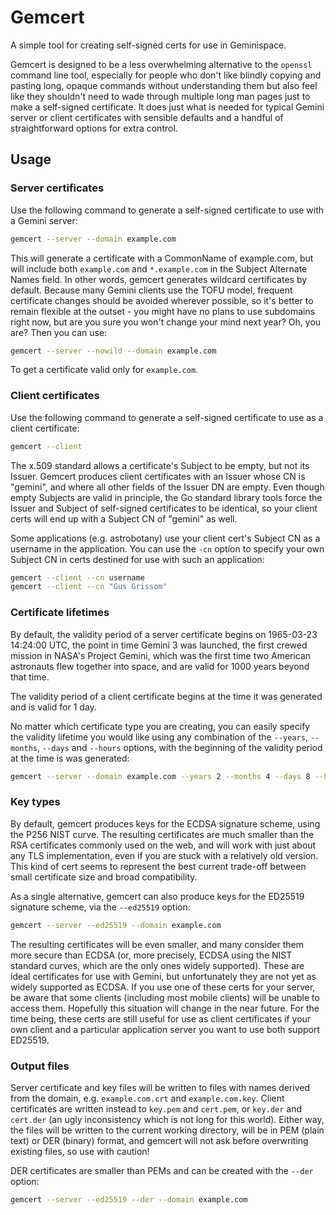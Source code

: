 # Gemcert

A simple tool for creating self-signed certs for use in Geminispace.

Gemcert is designed to be a less overwhelming alternative to the `openssl`
command line tool, especially for people who don't like blindly copying and
pasting long, opaque commands without understanding them but also feel like they
shouldn't need to wade through multiple long man pages just to make a
self-signed certificate.  It does just what is needed for typical Gemini server
or client certificates with sensible defaults and a handful of straightforward
options for extra control.

## Usage

### Server certificates

Use the following command to generate a self-signed certificate to use with a
Gemini server:

```sh
gemcert --server --domain example.com
```

This will generate a certificate with a CommonName of example.com, but will
include both `example.com` and `*.example.com` in the Subject Alternate Names
field.  In other words, gemcert generates wildcard certificates by default.
Because many Gemini clients use the TOFU model, frequent certificate changes
should be avoided wherever possible, so it's better to remain flexible at the
outset - you might have no plans to use subdomains right now, but are you sure
you won't change your mind next year?  Oh, you are?  Then you can use:

```sh
gemcert --server --nowild --domain example.com
```

To get a certificate valid only for `example.com`.

### Client certificates

Use the following command to generate a self-signed certificate to use as a
client certificate:

```sh
gemcert --client
```

The x.509 standard allows a certificate's Subject to be empty, but not its
Issuer.  Gemcert produces client certificates with an Issuer whose CN is
"gemini", and where all other fields of the Issuer DN are empty.  Even though
empty Subjects are valid in principle, the Go standard library tools force
the Issuer and Subject of self-signed certificates to be identical, so your
client certs will end up with a Subject CN of "gemini" as well.

Some applications (e.g. astrobotany) use your client cert's Subject CN as a
username in the application.  You can use the `-cn` option to specify your
own Subject CN in certs destined for use with such an application:

```sh
gemcert --client --cn username
gemcert --client --cn "Gus Grissom"
```

### Certificate lifetimes

By default, the validity period of a server certificate begins on
1965-03-23 14:24:00 UTC, the point in time Gemini 3 was launched, the first
crewed mission in NASA's Project Gemini, which was the first time two American
astronauts flew together into space, and are valid for 1000 years beyond that
time.

The validity period of a client certificate begins at the time it was generated
and is valid for 1 day.

No matter which certificate type you are creating, you can easily specify the
validity lifetime you would like using any combination of the `--years`,
`--months`, `--days` and `--hours` options, with the beginning of the validity
period at the time is was generated:

```sh
gemcert --server --domain example.com --years 2 --months 4 --days 8 --hours 16
```

### Key types

By default, gemcert produces keys for the ECDSA signature scheme, using the P256
NIST curve.  The resulting certificates are much smaller than the RSA
certificates commonly used on the web, and will work with just about any TLS
implementation, even if you are stuck with a relatively old version.  This kind
of cert seems to represent the best current trade-off between small certificate
size and broad compatibility.

As a single alternative, gemcert can also produce keys for the ED25519
signature scheme, via the `--ed25519` option:

```sh
gemcert --server --ed25519 --domain example.com
```

The resulting certificates will be even smaller, and many consider them more
secure than ECDSA (or, more precisely, ECDSA using the NIST standard curves,
which are the only ones widely supported).  These are ideal certificates for
use with Gemini, but unfortunately they are not yet as widely supported as
ECDSA.  If you use one of these certs for your server, be aware that some
clients (including most mobile clients) will be unable to access them.
Hopefully this situation will change in the near future.  For the time being,
these certs are still useful for use as client certificates if your own client
and a particular application server you want to use both support ED25519.

### Output files

Server certificate and key files will be written to files with names derived
from the domain, e.g. `example.com.crt` and `example.com.key`.  Client
certificates are written instead to `key.pem` and `cert.pem`, or `key.der` and
`cert.der` (an ugly inconsistency which is not long for this world).  Either
way, the files will be written to the current working directory, will be in PEM
(plain text) or DER (binary) format, and gemcert will not ask before overwriting
existing files, so use with caution!

DER certificates are smaller than PEMs and can be created with the `--der`
option:

```sh
gemcert --server --ed25519 --der --domain example.com
```
